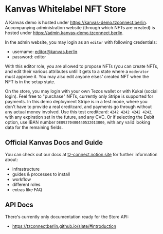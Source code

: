 # Kanvas Whitelabel NFT Store

A Kanvas demo is hosted under https://kanvas-demo.tzconnect.berlin. Accompanying administration website (through which NFTs are created) is hosted under https://admin.kanvas-demo.tzconnect.berlin.

In the admin website, you may login as an `editor` with following credentials:
- username: editor@kanvas.berlin
- password: editor

With this editor role, you are allowed to propose NFTs (you can create NFTs, and edit their various attributes until it gets to a state where a `moderator` must approve it. You may also edit anyone elses' created NFT when the NFT is in the setup state.

On the store, you may login with your own Tezos wallet or with Kukai (social login). Feel free to "purchase" NFTs, currently only Stripe is supported for payments. In this demo deployment Stripe is in a test mode, where you don't have to provide a real creditcard, and payments go through without any actual money involved. Use this test creditcard: `4242 4242 4242 4242`, with any expiration set in the future, and any CVC. Or if selecting the Debit option, use IBAN number `DE89370400440532013000`, with any valid looking data for the remaining fields.

## Official Kanvas Docs and Guide

You can check out our docs at [tz-connect.notion.site](https://tz-connect.notion.site/The-Tezos-Whitelabel-NFT-Store-55fbedb8f776402888b55dc756660c05) for further information about:

- infrastructure
- guides & processes to install
- workflow
- different roles
- extras like FAQ

## API Docs

There's currently only documentation ready for the Store API:

- https://tzconnectberlin.github.io/slate/#introduction
